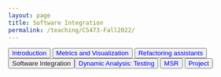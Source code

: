 ```yaml
---
layout: page
title: Software Integration
permalink: /teaching/CS473-Fall2022/
---
```


<a><button name="button" style = "color: blue" onclick="/teaching/CS473-Fall2022/msr">Introduction</button></a>
<a><button name="button" style = "color: blue" onclick="/teaching/CS473-Fall2022/metrics_and_visualization">Metrics and Visualization</button></a>
<a><button name="button" style = "color: blue" onclick="/teaching/CS473-Fall2022/refactoring_assistants">Refactoring assistants</button></a>
<a><button name="button" style = "color: blue" onclick="/teaching/CS473-Fall2022/software_integration">Software Integration</a>
<a><button name="button" style = "color: blue" onclick="/teaching/CS473-Fall2022/dynamic_analysis_testing">Dynamic Analysis: Testing</button></a>
<a><button name="button" style = "color: blue" onclick="/teaching/CS473-Fall2022/msr">MSR</button></a>
<a><button name="button" style = "color: blue" onclick="/teaching/CS473-Fall2022/sre_project">Project</button></a>

